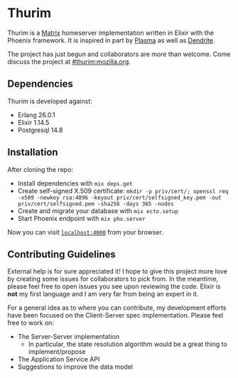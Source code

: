 # Thurim

Thurim is a [Matrix](https://matrix.org) homeserver implementation written in Elixir with the Phoenix framework. It is inspired in part by [Plasma](https://gitlab.com/beerfactory.org/plasma) as well as [Dendrite](https://github.com/matrix-org/dendrite).

The project has just begun and collaborators are more than welcome. Come discuss the project at [#thurim:mozilla.org](https://matrix.to/#/#thurim:mozilla.org).

## Dependencies

Thurim is developed against:

* Erlang 26.0.1
* Elixir 1.14.5
* Postgresql 14.8

## Installation

After cloning the repo:

* Install dependencies with `mix deps.get`
* Create self-signed X.509 certificate: `mkdir -p priv/cert/; openssl req -x509 -newkey rsa:4096 -keyout priv/cert/selfsigned_key.pem -out priv/cert/selfsigned.pem -sha256 -days 365 -nodes`
* Create and migrate your database with `mix ecto.setup`
* Start Phoenix endpoint with `mix phx.server`

Now you can visit [`localhost:4000`](http://localhost:4000) from your browser.

## Contributing Guidelines

External help is for sure appreciated it! I hope to give this project more love by creating some issues for collaborators to pick from. In the meantime, please feel free to open issues you see upon reviewing the code. Elixir is **not** my first language and I am very far from being an expert in it.

For a general idea as to where you can contribute, my development efforts have been focused on the Client-Server spec implementation. Please feel free to work on:
- The Server-Server implementation
  - In particular, the state resolution algorithm would be a great thing to implement/propose
- The Application Service API
- Suggestions to improve the data model
